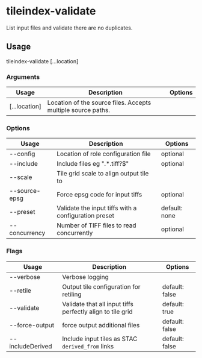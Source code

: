 # tileindex-validate

List input files and validate there are no duplicates.

## Usage

tileindex-validate <options> [...location]

### Arguments

| Usage         | Description                                                  | Options |
| ------------- | ------------------------------------------------------------ | ------- |
| [...location] | Location of the source files. Accepts multiple source paths. |         |

### Options

| Usage                  | Description                                          | Options       |
| ---------------------- | ---------------------------------------------------- | ------------- |
| --config <str>         | Location of role configuration file                  | optional      |
| --include <str>        | Include files eg ".\*.tiff?$"                        | optional      |
| --scale <value>        | Tile grid scale to align output tile to              |               |
| --source-epsg <number> | Force epsg code for input tiffs                      | optional      |
| --preset <str>         | Validate the input tiffs with a configuration preset | default: none |
| --concurrency <number> | Number of TIFF files to read concurrently            | optional      |

### Flags

| Usage            | Description                                                | Options        |
| ---------------- | ---------------------------------------------------------- | -------------- |
| --verbose        | Verbose logging                                            |                |
| --retile         | Output tile configuration for retiling                     | default: false |
| --validate       | Validate that all input tiffs perfectly align to tile grid | default: true  |
| --force-output   | force output additional files                              | default: false |
| --includeDerived | Include input tiles as STAC `derived_from` links           | default: false |

<!-- This file has been autogenerated by src/readme/readme.generate.ts -->

